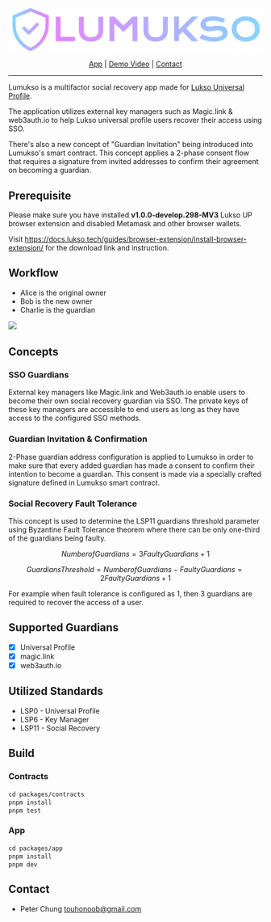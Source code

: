 <p align="center">
  <img src="./packages/app/assets/lumukso.png">
</p>

<p align="center">
<a href="https://lumukso.app/" target="_blank">App</a> | 
<a href="https://youtu.be/QLu0rdujZxg" target="_blank">Demo Video</a> |
<a href="mailto:contact@lumukso.app" target="_blank">Contact</a>
</p>

----------

Lumukso is a multifactor social recovery app made for [Lukso Universal Profile](https://docs.lukso.tech/guides/universal-profile/create-profile/).

The application utilizes external key managers such as Magic.link & web3auth.io to help Lukso universal profile users recover their access using SSO.

There's also a new concept of "Guardian Invitation" being introduced into Lumukso's smart contract. This concept applies a 2-phase consent flow that requires a signature from invited addresses to confirm their agreement on becoming a guardian.

## Prerequisite

Please make sure you have installed **v1.0.0-develop.298-MV3** Lukso UP browser extension and disabled Metamask and other browser wallets.

Visit https://docs.lukso.tech/guides/browser-extension/install-browser-extension/ for the download link and instruction.

## Workflow

- Alice is the original owner
- Bob is the new owner
- Charlie is the guardian

[![](https://mermaid.ink/img/pako:eNp1Uk1rwzAM_SvCl126wL5HDoVuHWMwGCywUy6ara6miZX5I1BK__ucJhluuvlkPb8nPUneCcmKRC4cfQcykpYavyzWpYF4UHq2sKi0pB5o0HotdYPGw2uow8Zxynxco600pdADf_bhIcv5fD7IcrjIYElNxVsoWGqs4J0kt2S3__AvM1goBUXxBujgOaBVGo07Zg8OcrjK4MW02tNoKhX1muEhrXEda0hJjQfdidFrHsixj5R4k0Hh4zDADqahsSzJOWg1dh5T1a-p2xNTnqHlGK_iqOxR_3-4u8vgY0oGXnVVzlyc96F-zJgsbGL7PuuQUexgFapqKhQzUZOtUav4LXZdmlL4NdVUijxeFdpNKUqzj7zQKPT0pHTctMi9DTQTGDwXWyPHuOcM36oH9z8iAdJQ)](https://mermaid.live/edit#pako:eNp1Uk1rwzAM_SvCl126wL5HDoVuHWMwGCywUy6ara6miZX5I1BK__ucJhluuvlkPb8nPUneCcmKRC4cfQcykpYavyzWpYF4UHq2sKi0pB5o0HotdYPGw2uow8Zxynxco600pdADf_bhIcv5fD7IcrjIYElNxVsoWGqs4J0kt2S3__AvM1goBUXxBujgOaBVGo07Zg8OcrjK4MW02tNoKhX1muEhrXEda0hJjQfdidFrHsixj5R4k0Hh4zDADqahsSzJOWg1dh5T1a-p2xNTnqHlGK_iqOxR_3-4u8vgY0oGXnVVzlyc96F-zJgsbGL7PuuQUexgFapqKhQzUZOtUav4LXZdmlL4NdVUijxeFdpNKUqzj7zQKPT0pHTctMi9DTQTGDwXWyPHuOcM36oH9z8iAdJQ)

## Concepts

### SSO Guardians

External key managers like Magic.link and Web3auth.io enable users to become their own social recovery guardian via SSO. The private keys of these key managers are accessible to end users as long as they have access to the configured SSO methods.

### Guardian Invitation & Confirmation

2-Phase guardian address configuration is applied to Lumukso in order to make sure that every added guardian has made a consent to confirm their intention to become a guardian. This consent is made via a specially crafted signature defined in Lumukso smart contract. 

### Social Recovery Fault Tolerance

This concept is used to determine the LSP11 guardians threshold parameter using Byzantine Fault Tolerance theorem where there can be only one-third of the guardians being faulty. 

$$Number of Guardians = 3Faulty Guardians + 1$$

$$Guardians Threshold = Number of Guardians - Faulty Guardians = 2Faulty Guardians + 1$$

For example when fault tolerance is configured as 1, then 3 guardians are required to recover the access of a user.

## Supported Guardians

- [x] Universal Profile
- [x] magic.link
- [x] web3auth.io

## Utilized Standards

- LSP0 - Universal Profile
- LSP6 - Key Manager
- LSP11 - Social Recovery

## Build

### Contracts

```
cd packages/contracts
pnpm install
pnpm test
```

### App

```
cd packages/app
pnpm install
pnpm dev
```

## Contact

- Peter Chung <touhonoob@gmail.com>
